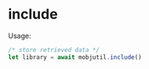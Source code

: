 # include
Usage:
```javascript
/* store retrieved data */
let library = await mobjutil.include()
```